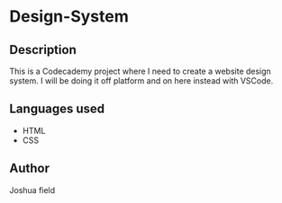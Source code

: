 # Design-System

## Description
This is a Codecademy project where I need to create a website design system.
I will be doing it off platform and on here instead with VSCode.

## Languages used
- HTML
- CSS

## Author

Joshua field

